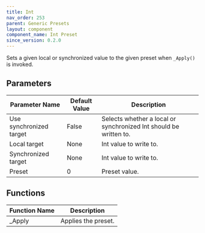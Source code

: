 ```yaml
---
title: Int
nav_order: 253
parent: Generic Presets
layout: component
component_name: Int Preset
since_version: 0.2.0
---
```


Sets a given local or synchronized value to the given preset when `_Apply()` is invoked.

## Parameters

| Parameter Name          | Default Value | Description                                                       |
|-------------------------|---------------|-------------------------------------------------------------------|
| Use synchronized target | False         | Selects whether a local or synchronized Int should be written to. |
| Local target            | None          | Int value to write to.                                            |
| Synchronized target     | None          | Int value to write to.                                            |
| Preset                  | 0             | Preset value.                                                     |

## Functions

| Function Name | Description         |
|---------------|---------------------|
| _Apply        | Applies the preset. |